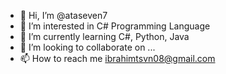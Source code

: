 - 👋 Hi, I’m @ataseven7
- 👀 I’m interested in C# Programming Language
- 🌱 I’m currently learning C#, Python, Java
- 💞️ I’m looking to collaborate on ...
- 📫 How to reach me ibrahimtsvn08@gmail.com
